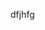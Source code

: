                                                        
dfjhfg
          
                     
          
          
          
          
          
          
          
          
          
          
          
          
          
          
          
          
          
          
